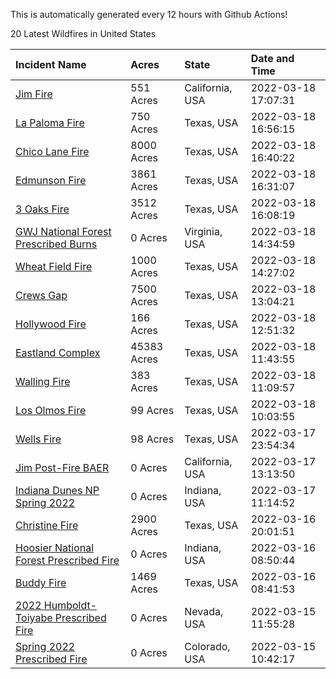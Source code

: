 This is automatically generated every 12 hours with Github Actions!

20 Latest Wildfires in United States

 | Incident Name | Acres | State | Date and Time |
|:---|:---|:---|:---|
| [Jim Fire](https://inciweb.nwcg.gov/incident/7987/) | 551 Acres | California, USA | 2022-03-18 17:07:31 |
| [La Paloma Fire](https://inciweb.nwcg.gov/incident/8011/) | 750 Acres | Texas, USA | 2022-03-18 16:56:15 |
| [Chico Lane Fire](https://inciweb.nwcg.gov/incident/8005/) | 8000 Acres | Texas, USA | 2022-03-18 16:40:22 |
| [Edmunson Fire](https://inciweb.nwcg.gov/incident/8006/) | 3861 Acres | Texas, USA | 2022-03-18 16:31:07 |
| [3 Oaks Fire](https://inciweb.nwcg.gov/incident/7998/) | 3512 Acres | Texas, USA | 2022-03-18 16:08:19 |
| [GWJ National Forest Prescribed Burns](https://inciweb.nwcg.gov/incident/7945/) | 0 Acres | Virginia, USA | 2022-03-18 14:34:59 |
| [Wheat Field Fire](https://inciweb.nwcg.gov/incident/8007/) | 1000 Acres | Texas, USA | 2022-03-18 14:27:02 |
| [Crews Gap](https://inciweb.nwcg.gov/incident/7997/) | 7500 Acres | Texas, USA | 2022-03-18 13:04:21 |
| [Hollywood Fire](https://inciweb.nwcg.gov/incident/8004/) | 166 Acres | Texas, USA | 2022-03-18 12:51:32 |
| [Eastland Complex](https://inciweb.nwcg.gov/incident/8010/) | 45383 Acres | Texas, USA | 2022-03-18 11:43:55 |
| [Walling Fire](https://inciweb.nwcg.gov/incident/8003/) | 383 Acres | Texas, USA | 2022-03-18 11:09:57 |
| [Los Olmos Fire](https://inciweb.nwcg.gov/incident/8009/) | 99 Acres | Texas, USA | 2022-03-18 10:03:55 |
| [Wells Fire](https://inciweb.nwcg.gov/incident/8008/) | 98 Acres | Texas, USA | 2022-03-17 23:54:34 |
| [Jim Post-Fire BAER](https://inciweb.nwcg.gov/incident/8000/) | 0 Acres | California, USA | 2022-03-17 13:13:50 |
| [Indiana Dunes NP Spring 2022](https://inciweb.nwcg.gov/incident/8001/) | 0 Acres | Indiana, USA | 2022-03-17 11:14:52 |
| [Christine Fire](https://inciweb.nwcg.gov/incident/8002/) | 2900 Acres | Texas, USA | 2022-03-16 20:01:51 |
| [Hoosier National Forest Prescribed Fire ](https://inciweb.nwcg.gov/incident/7887/) | 0 Acres | Indiana, USA | 2022-03-16 08:50:44 |
| [Buddy Fire](https://inciweb.nwcg.gov/incident/7996/) | 1469 Acres | Texas, USA | 2022-03-16 08:41:53 |
| [2022 Humboldt-Toiyabe Prescribed Fire](https://inciweb.nwcg.gov/incident/7310/) | 0 Acres | Nevada, USA | 2022-03-15 11:55:28 |
| [Spring 2022 Prescribed Fire](https://inciweb.nwcg.gov/incident/7992/) | 0 Acres | Colorado, USA | 2022-03-15 10:42:17 |
